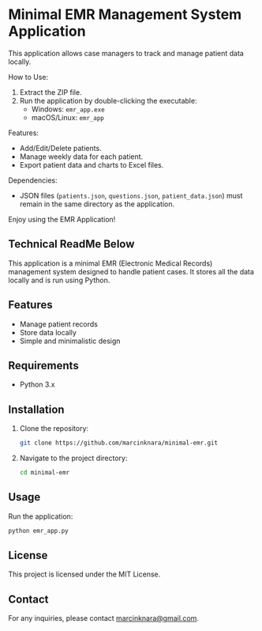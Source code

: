 # Minimal EMR Management System Application

This application allows case managers to track and manage patient data locally.

How to Use:
1. Extract the ZIP file.
2. Run the application by double-clicking the executable:
   - Windows: `emr_app.exe`
   - macOS/Linux: `emr_app`

Features:
- Add/Edit/Delete patients.
- Manage weekly data for each patient.
- Export patient data and charts to Excel files.

Dependencies:
- JSON files (`patients.json`, `questions.json`, `patient_data.json`) must remain in the same directory as the application.

Enjoy using the EMR Application!

## Technical ReadMe Below

This application is a minimal EMR (Electronic Medical Records) management system designed to handle patient cases. It stores all the data locally and is run using Python.

## Features

- Manage patient records
- Store data locally
- Simple and minimalistic design

## Requirements

- Python 3.x

## Installation

1. Clone the repository:
    ```bash
    git clone https://github.com/marcinknara/minimal-emr.git
    ```
2. Navigate to the project directory:
    ```bash
    cd minimal-emr
    ```

## Usage

Run the application:
```bash
python emr_app.py
```

## License

This project is licensed under the MIT License.

## Contact

For any inquiries, please contact marcinknara@gmail.com.
